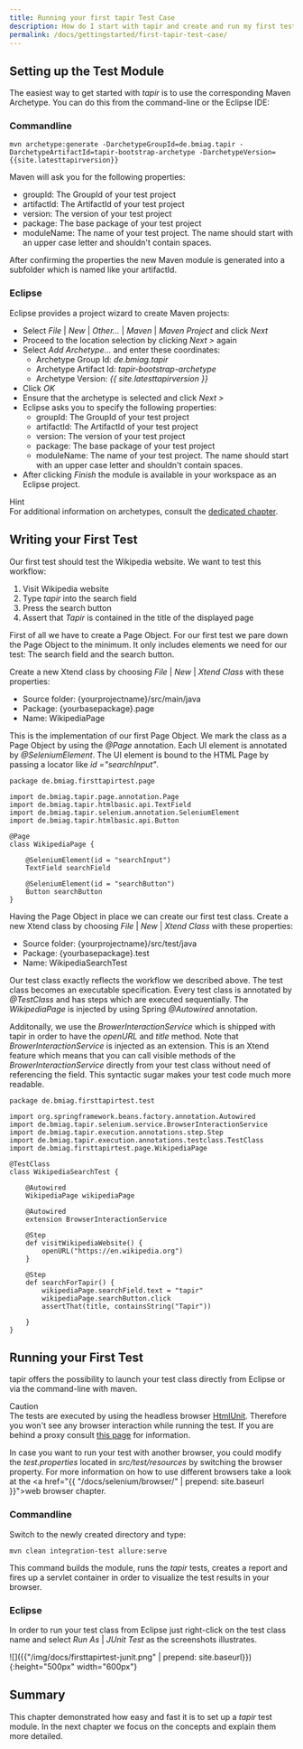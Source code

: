 ```yaml
---
title: Running your first tapir Test Case
description: How do I start with tapir and create and run my first test case?
permalink: /docs/gettingstarted/first-tapir-test-case/
---
```


## Setting up the Test Module

The easiest way to get started with <i>tapir</i> is to use the corresponding
Maven Archetype. You can do this from the command-line or the Eclipse
IDE:

### Commandline

``` text
mvn archetype:generate -DarchetypeGroupId=de.bmiag.tapir -DarchetypeArtifactId=tapir-bootstrap-archetype -DarchetypeVersion={{site.latesttapirversion}}
```

Maven will ask you for the following properties:

-   groupId: The GroupId of your test project
-   artifactId: The ArtifactId of your test project
-   version: The version of your test project
-   package: The base package of your test project
-   moduleName: The name of your test project. The name should start
    with an upper case letter and shouldn't contain spaces.

After confirming the properties the new Maven module is generated into a
subfolder which is named like your artifactId.

### Eclipse

Eclipse provides a project wizard to create Maven projects:

-   Select *File* \| <i>New</i> \| <i>Other...</i> \| <i>Maven</i> \| <i>Maven Project</i> and click
    <i>Next</i>
-   Proceed to the location selection by clicking *Next >* again
-   Select *Add Archetype...* and enter these coordinates:
    -   Archetype Group Id: *de.bmiag.tapir*
    -   Archetype Artifact Id: *tapir-bootstrap-archetype*
    -   Archetype Version: *{{ site.latesttapirversion }}*
-   Click *OK*
-   Ensure that the archetype is selected and click *Next >*
-   Eclipse asks you to specify the following properties:
    -   groupId: The GroupId of your test project
    -   artifactId: The ArtifactId of your test project
    -   version: The version of your test project
    -   package: The base package of your test project
    -   moduleName: The name of your test project. The name should start
        with an upper case letter and shouldn't contain spaces.
-   After clicking *Finish* the module is available in your workspace as
    an Eclipse project.

<div class="panel panel-info">
  <div class="panel-heading">
    <div class="panel-title"><span class="fas fa-info-circle"></span> Hint</div>
  </div>
  <div class="panel-body">
  For additional information on archetypes, consult the <a href="{{ "/docs/usingtapir/archetypes/" | prepend: site.baseurl }}">dedicated
  chapter</a>.
  </div>
</div>

## Writing your First Test

Our first test should test the Wikipedia website. We want to test this workflow:
1. Visit Wikipedia website
1. Type *tapir* into the search field
1. Press the search button
1. Assert that *Tapir* is contained in the title of the displayed page

First of all we have to create a Page Object. For our first test we pare down the Page Object to the minimum. It only includes elements we need for our test: The search field and the search button.

Create a new Xtend class by choosing *File* | *New* | *Xtend Class* with these properties:
-   Source folder: {yourprojectname}/src/main/java
-   Package: {yourbasepackage}.page
-   Name: WikipediaPage

This is the implementation of our first Page Object. We mark the class as a Page Object by using the *@Page* annotation. Each UI element is annotated by *@SeleniumElement*. The UI element is bound to the HTML Page by passing a locator like *id ="searchInput"*.

``` xtend
package de.bmiag.firsttapirtest.page

import de.bmiag.tapir.page.annotation.Page
import de.bmiag.tapir.htmlbasic.api.TextField
import de.bmiag.tapir.selenium.annotation.SeleniumElement
import de.bmiag.tapir.htmlbasic.api.Button

@Page
class WikipediaPage {

	@SeleniumElement(id = "searchInput")
	TextField searchField

	@SeleniumElement(id = "searchButton")
	Button searchButton
}
```

Having the Page Object in place we can create our first test class.
Create a new Xtend class by choosing *File* | *New* | *Xtend Class* with these properties:
-   Source folder: {yourprojectname}/src/test/java
-   Package: {yourbasepackage}.test
-   Name: WikipediaSearchTest

Our test class exactly reflects the workflow we described above. The test class becomes an executable specification. Every test class is annotated by *@TestClass* and has steps which are executed sequentially. The *WikipediaPage* is injected by using Spring *@Autowired* annotation.

Additonally, we use the *BrowerInteractionService* which is shipped with tapir in order to have the *openURL* and *title* method. Note that *BrowerInteractionService* is injected as an extension. This is an Xtend feature which means that you can call visible methods of the *BrowerInteractionService* directly from your test class without need of referencing the field. This syntactic sugar makes your test code much more readable.

``` xtend
package de.bmiag.firsttapirtest.test

import org.springframework.beans.factory.annotation.Autowired
import de.bmiag.tapir.selenium.service.BrowserInteractionService
import de.bmiag.tapir.execution.annotations.step.Step
import de.bmiag.tapir.execution.annotations.testclass.TestClass
import de.bmiag.firsttapirtest.page.WikipediaPage

@TestClass
class WikipediaSearchTest {

	@Autowired
	WikipediaPage wikipediaPage

	@Autowired
	extension BrowserInteractionService

	@Step
	def visitWikipediaWebsite() {
		openURL("https://en.wikipedia.org")
	}

	@Step
	def searchForTapir() {
		wikipediaPage.searchField.text = "tapir"
		wikipediaPage.searchButton.click
		assertThat(title, containsString("Tapir"))

	}
}
```

## Running your First Test

tapir offers the possibility to launch your test class directly from Eclipse or via the command-line with maven.

<div class="panel panel-warning">
  <div class="panel-heading">
    <div class="panel-title"><span class="fas fa-exclamation-circle"></span> Caution</div>
  </div>
  <div class="panel-body">
  The tests are executed by using the headless
  browser <a href="http://htmlunit.sourceforge.net/">HtmlUnit</a>. Therefore you
  won't see any browser interaction while running the test. If you are behind a proxy consult <a href="{{ "/docs/usingtapir/http-proxy/" | prepend: site.baseurl }}">this page</a> for information.

  In case you want to run your test with another browser, you could modify
  the <i>test.properties</i> located in <i>src/test/resources</i> by switching the
  browser property. For more information on how to use different browsers take a look at the <a href="{{ "/docs/selenium/browser/" | prepend: site.baseurl }}">web browser chapter</a>.
  </div>
</div>



### Commandline

Switch to the newly created directory and type:

``` text
mvn clean integration-test allure:serve
```

This command builds the module, runs the <i>tapir</i> tests, creates a report
and fires up a servlet container in order to visualize the test results in your browser.

### Eclipse

In order to run your test class from Eclipse just right-click on the test class name and select *Run As* | *JUnit Test* as the screenshots illustrates.

![]({{"/img/docs/firsttapirtest-junit.png" | prepend: site.baseurl}}){:height="500px" width="600px"}

## Summary

This chapter demonstrated how easy and fast it is to set up a <i>tapir</i> test
module. In the next chapter we focus on the concepts and explain them
more detailed.
